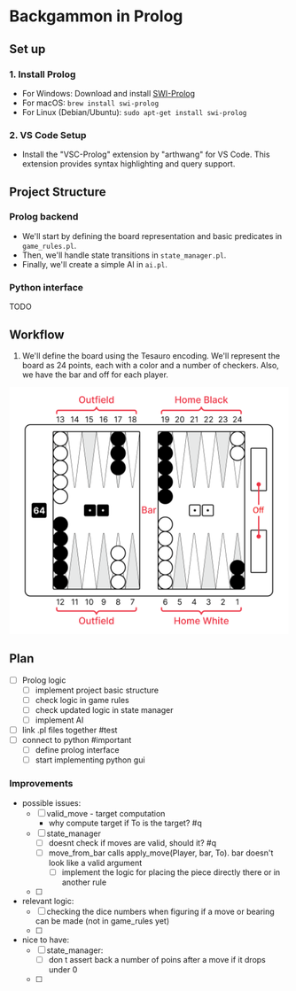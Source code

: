 # Backgammon in Prolog


## Set up
### 1. **Install Prolog**

- For Windows: Download and install [SWI-Prolog](https://www.swi-prolog.org/download/stable)
- For macOS: `brew install swi-prolog`
- For Linux (Debian/Ubuntu): `sudo apt-get install swi-prolog`

### 2. **VS Code Setup**

- Install the "VSC-Prolog" extension by "arthwang" for VS Code. This extension provides syntax highlighting and query support.


## Project Structure
### Prolog backend

- We'll start by defining the board representation and basic predicates in `game_rules.pl`.
- Then, we'll handle state transitions in `state_manager.pl`.
- Finally, we'll create a simple AI in `ai.pl`.

### Python interface

TODO

  

## Workflow

1. We'll define the board using the Tesauro encoding. We'll represent the board as 24 points, each with a color and a number of checkers. Also, we have the bar and off for each player.
  

![image](/resources/backgammon_board.png)


## Plan
- [ ] Prolog logic
	- [ ] implement project basic structure
	- [ ] check logic in game rules
	- [ ] check updated logic in state manager
	- [ ] implement AI
- [ ] link .pl files together #test
- [ ] connect to python #important
	- [ ] define prolog interface
	- [ ] start implementing python gui

### Improvements
- possible issues:
	- [ ] valid_move - target computation 
		- why compute target if To is the target? #q 
	- [ ] state_manager 
		- [ ] doesnt check if moves are valid, should it? #q 
		- [ ] move_from_bar calls apply_move(Player, bar, To). bar doesn't look like a valid argument
			- [ ] implement the logic for placing the piece directly there or in another rule
	- [ ] 
- relevant logic:
	- [ ] checking the dice numbers when figuring if a move or bearing can be made (not in game_rules yet)
	- [ ] 
- nice to have:
	- [ ] state_manager:
		- [ ] don t assert back a number of poins after a move if it drops under 0
	- [ ] 